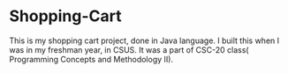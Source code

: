 # Shopping-Cart
This is my shopping cart project, done in Java language. I built this when I was in my freshman year, in CSUS. It was a part of CSC-20 class( Programming Concepts and Methodology II).
